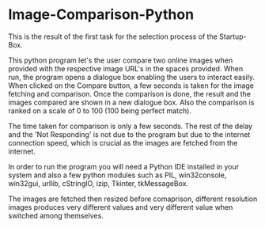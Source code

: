# Image-Comparison-Python

This is the result of the first task for the selection process of the Startup-Box.

This python program let's the user compare two online images when provided with the respective image URL's in the spaces provided.
When run, the program opens a dialogue box enabling the users to interact easily. 
When clicked on the Compare button, a few seconds is taken for the image fetching and comparison. Once the comparison is done, the result and the images compared are shown in a new dialogue box. Also the comparison is ranked on a scale of 0 to 100 (100 being perfect match). 

The time taken for comparison is only a few seconds. The rest of the delay and the 'Not Responding' is not due to the program but due to the internet connection speed, which is crucial as the images are fetched from the internet.

In order to run the program you will need a Python IDE installed in your system and also a few python modules such as PIL, win32console, win32gui, urllib, cStringIO, izip, Tkinter, tkMessageBox.

The images are fetched then resized before comaprison, different resolution images produces very different values and very different value when switched among themselves.
